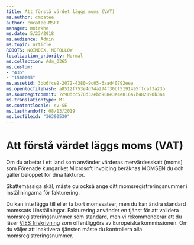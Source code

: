 ```yaml
---
title: Att förstå värdet läggs moms (VAT)
ms.author: cmcatee
author: cmcatee-MSFT
manager: mnirkhe
ms.date: 5/23/2018
ms.audience: Admin
ms.topic: article
ROBOTS: NOINDEX, NOFOLLOW
localization_priority: Normal
ms.collection: Adm_O365
ms.custom:
- "435"
- "1500005"
ms.assetid: 3bb6fce9-2072-4380-9c05-6aad40792eea
ms.openlocfilehash: a8512f753e4d74a274f30bf5191495ffcaf3a23b
ms.sourcegitcommit: 7c90dcc570d32ebd968e3e4e816a7b482890b3a4
ms.translationtype: MT
ms.contentlocale: sv-SE
ms.lasthandoff: 08/13/2019
ms.locfileid: "36390530"
---
```

# <a name="help-understanding-value-added-tax-vat"></a>Att förstå värdet läggs moms (VAT)

Om du arbetar i ett land som använder värderas mervärdesskatt (moms) som Förenade kungariket Microsoft Invoicing beräknas MOMSEN du och gäller beloppet för dina fakturor.
  
Skattemässiga skäl, måste du också ange ditt momsregistreringsnummer i inställningarna för fakturering.
  
Du kan inte lägga till eller ta bort momssatser, men du kan ändra standard momssats i inställningar. Fakturering använder en tjänst för att validera momsregistreringsnummer som standard, men vi rekommenderar att du läser [VIES friskrivning](https://go.microsoft.com/fwlink/?LinkID=841741) som offentliggörs av Europeiska kommissionen. Om du väljer att inaktivera tjänsten måste du kontrollera alla momsregistreringsnummer.